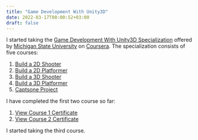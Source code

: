 ```yaml
---
title: "Game Development With Unity3D"
date: 2022-03-17T00:00:52+03:00
draft: false
---
```


I started taking the
[Game Development With Unity3D Specialization][specialization] offered by
[Michigan State University][michigan-state-university] on [Coursera][coursera].
The specialization consists of five courses:

1. [Build a 2D Shooter][course-1]
2. [Build a 2D Platformer][course-2]
3. [Build a 3D Shooter][course-3]
4. [Build a 3D Platformer][course-4]
5. [Captsone Project][course-5]

I have completed the first two course so far:

1. [View Course 1 Certificate][course-1-certificate]
2. [View Course 2 Certificate][course-2-certificate]

I started taking the third course.

[coursera]: https://www.coursera.org/
[michigan-state-university]: https://msu.edu/
[specialization]: https://www.coursera.org/specializations/game-design-and-development
[course-1]: https://www.coursera.org/learn/game-design-and-development-1?specialization=game-design-and-development
[course-2]: https://www.coursera.org/learn/game-design-and-development-2?specialization=game-design-and-development
[course-3]: https://www.coursera.org/learn/game-design-and-development-3?specialization=game-design-and-development
[course-4]: https://www.coursera.org/learn/game-design-and-development-4?specialization=game-design-and-development
[course-5]: https://www.coursera.org/learn/game-design-and-development-5?specialization=game-design-and-development
[course-1-certificate]: https://coursera.org/share/75dffebcd1618e38946568fb81ca90c1
[course-2-certificate]: https://coursera.org/share/ec4358c2e35cfaea37e842dd000df7c8
